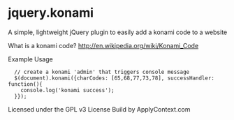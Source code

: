 # jquery.konami
A simple, lightweight jQuery plugin to easily add a konami code to a website

What is a konami code?
http://en.wikipedia.org/wiki/Konami_Code

Example Usage
```
  // create a konami 'admin' that triggers console message
  $(document).konami({charCodes: [65,68,77,73,78], successHandler: function(){
    console.log('konami success');
  }});
```

Licensed under the GPL v3 License
Build by ApplyContext.com
